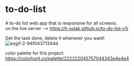 # to-do-list  
A to-do list web app that is responsive for all screens.  
on the live server --> https://h-solak.github.io/to-do-list-v1/  



Get the task done, delete it whenever you want!  
![ezgif-2-94f04371344d](https://user-images.githubusercontent.com/81798435/145232311-de599dd8-212a-45f2-82b9-a89bc55231ea.gif)


color palette for this project: https://colorhunt.co/palette/222222045757044343e4e4e4

